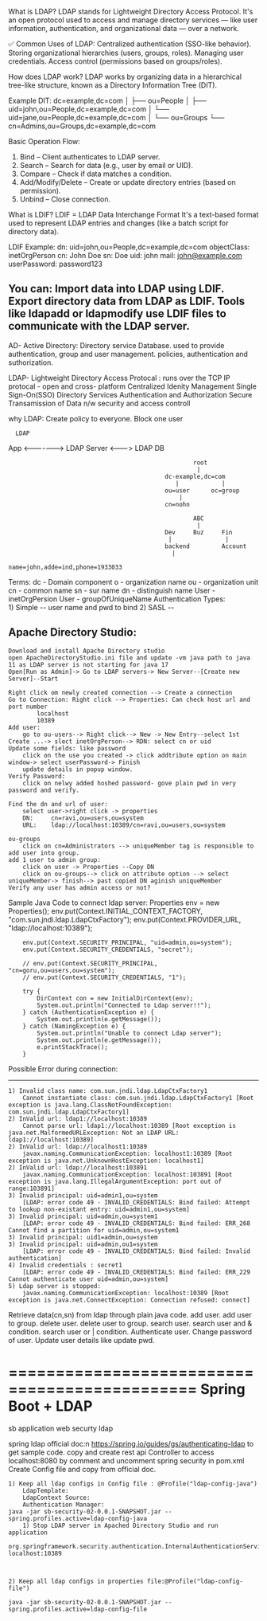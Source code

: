 What is LDAP?
LDAP stands for Lightweight Directory Access Protocol.
It's an open protocol used to access and manage directory services — like user information, authentication, and organizational data — over a network.

✅ Common Uses of LDAP:
	Centralized authentication (SSO-like behavior).
	Storing organizational hierarchies (users, groups, roles).
	Managing user credentials.
	Access control (permissions based on groups/roles).

How does LDAP work?
LDAP works by organizing data in a hierarchical tree-like structure, known as a Directory Information Tree (DIT).

Example DIT:
	dc=example,dc=com
	│
	├── ou=People
	│   ├── uid=john,ou=People,dc=example,dc=com
	│   └── uid=jane,ou=People,dc=example,dc=com
	│
	└── ou=Groups
		└── cn=Admins,ou=Groups,dc=example,dc=com

Basic Operation Flow:
1. Bind – Client authenticates to LDAP server.
2. Search – Search for data (e.g., user by email or UID).
3. Compare – Check if data matches a condition.
4. Add/Modify/Delete – Create or update directory entries (based on permission).
5. Unbind – Close connection.

What is LDIF?
LDIF = LDAP Data Interchange Format
It's a text-based format used to represent LDAP entries and changes (like a batch script for directory data).

LDIF Example:
	dn: uid=john,ou=People,dc=example,dc=com
	objectClass: inetOrgPerson
	cn: John Doe
	sn: Doe
	uid: john
	mail: john@example.com
	userPassword: password123

You can:
	Import data into LDAP using LDIF.
	Export directory data from LDAP as LDIF.
	Tools like ldapadd or ldapmodify use LDIF files to communicate with the LDAP server.
-----------------------------
AD- Active Directory: Directory service Database.
	used to provide authentication, group and user management.
	policies, authentication and suthorization.
	
LDAP- Lightweight Directory Access Protocal : runs over the TCP IP protocal - open and cross- platform
	  Centralized Idenity Management 
	  Single Sign-On(SSO)
	  Directory Services
	  Authentication and Authorization
	  Secure Transamission of Data
	  n/w security and access controll


why LDAP:
	Create policy to everyone.
	Block one user


	  LDAP
App <-------> LDAP Server <---> LDAP DB

														root
														 |
												dc-example,dc=com
												   |			|
												ou=user 	 oc=group
													|
												cn=nohn

														ABC 
													     |
												Dev		Buz		Fin
												 |				 |
												backend			Account
												  |
												name=john,adde=ind,phone=1933033

	

Terms:
	dc		- Domain component
	o		- organization name
	ou		- organization unit
	cn		- common name
	sn		- sur name
	dn		- distinguish name
	User	- inetOrgPersion
	User	- groupOfUniqueName
Authentication Types:	
	1) Simple -- user name and pwd to bind
	2) SASL   -- 

Apache Directory Studio:
-----------------------
	Download and install Apache Directory studio
	open ApacheDirectoryStudio.ini file and update -vm java path to java 11 as LDAP server is not starting for java 17
	Open[Run as Admin]-> Go to LDAP servers-> New Server--[Create new Server]--Start
	
	Right click om newly created connection --> Create a connection
	Go to Connection: Right click --> Properties: Can check host url and port number
			localhost
			10389
	Add user:
		go to ou-users--> Right click--> New -> New Entry--select 1st Create ...-> slect inetOrgPerson--> RDN: select cn or uid
	Update some fields: like password
		click on the use you created -> click addtribute option on main window-> select userPassword-> Finish
		update details in popup window.
	Verify Password:
		click on nelwy added hoshed password- gove plain pwd in very password and verify.
		
	Find the dn and url of user:
		select user->right click -> properties
		DN:		cn=ravi,ou=users,ou=system
		URL:	ldap://localhost:10389/cn=ravi,ou=users,ou=system
		
	ou-groups
		click on cn=Administrators --> uniqueMember tag is responsible to add user into group.
	add 1 user to admin group:
		click on user -> Properties --Copy DN
		click on ou-groups--> click on attribute option --> select uniqueMember-> finish--> past copied DN aginish uniqueMember
	Verify any user has admin access or not?
		

Sample Java Code to connect ldap server:
		Properties env = new Properties();
		env.put(Context.INITIAL_CONTEXT_FACTORY, "com.sun.jndi.ldap.LdapCtxFactory");
		env.put(Context.PROVIDER_URL, "ldap://localhost:10389");

		env.put(Context.SECURITY_PRINCIPAL, "uid=admin,ou=system");
		env.put(Context.SECURITY_CREDENTIALS, "secret");

		// env.put(Context.SECURITY_PRINCIPAL, "cn=goru,ou=users,ou=system");
		// env.put(Context.SECURITY_CREDENTIALS, "1");

		try {
			DirContext con = new InitialDirContext(env);
			System.out.println("Connected to Ldap server!!");
		} catch (AuthenticationException e) {
			System.out.println(e.getMessage());
		} catch (NamingException e) {
			System.out.println("Unable to connect Ldap server");
			System.out.println(e.getMessage());
			e.printStackTrace();
		}
	
Possible Error during connection:
--------------	----------------
	1) Invalid class name: com.sun.jndi.ldap.LdapCtxFactory1
		Cannot instantiate class: com.sun.jndi.ldap.LdapCtxFactory1 [Root exception is java.lang.ClassNotFoundException: com.sun.jndi.ldap.LdapCtxFactory1]
	2) InValid url: ldap1://localhost:10389
		Cannot parse url: ldap1://localhost:10389 [Root exception is java.net.MalformedURLException: Not an LDAP URL: ldap1://localhost:10389]
	2) InValid url: ldap://localhost1:10389	
		javax.naming.CommunicationException: localhost1:10389 [Root exception is java.net.UnknownHostException: localhost1]
	2) InValid url: ldap://localhost:103891	
		javax.naming.CommunicationException: localhost:103891 [Root exception is java.lang.IllegalArgumentException: port out of range:103891]
	3) Invalid principal: uid=admin1,ou=system  
		[LDAP: error code 49 - INVALID_CREDENTIALS: Bind failed: Attempt to lookup non-existant entry: uid=admin1,ou=system]
	3) Invalid principal: uid=admin,ou=system1  
		[LDAP: error code 49 - INVALID_CREDENTIALS: Bind failed: ERR_268 Cannot find a partition for uid=admin,ou=system1
	3) Invalid principal: uid1=admin,ou=system
	3) Invalid principal: uid=admin,ou1=system
		[LDAP: error code 49 - INVALID_CREDENTIALS: Bind failed: Invalid authentication]
	4) Invalid credentials : secret1
		[LDAP: error code 49 - INVALID_CREDENTIALS: Bind failed: ERR_229 Cannot authenticate user uid=admin,ou=system]
	5) Ldap server is stopped:
		javax.naming.CommunicationException: localhost:10389 [Root exception is java.net.ConnectException: Connection refused: connect]

Retrieve data(cn,sn) from ldap through plain java code.
add user.
add user to group.
delete user.
delete user to group.
search user.
search user and & condition.
search user or | condition.
Authenticate user.
Change password of user.
Update user details like update pwd.


==============================================
Spring Boot + LDAP
==============================================
	
sb application
	web
	securty
	ldap
	
spring ldap official doc:n https://spring.io/guides/gs/authenticating-ldap to get sample code.
	copy  and create rest api Controller to access localhost:8080 by comment and uncomment spring security in pom.xml
	Create Config file and copy from official doc.
	
	1) Keep all ldap configs in Config file : @Profile("ldap-config-java")
		LdapTemplate:
		LdapContext Source:
		Authentication Manager:
	java -jar sb-security-02-0.0.1-SNAPSHOT.jar --spring.profiles.active=ldap-config-java
		1) Stop LDAP server in Apached Directory Studio and run application
			org.springframework.security.authentication.InternalAuthenticationServiceException: localhost:10389
		
		
		
	2) Keep all ldap configs in properties file:@Profile("ldap-config-file")
	
	java -jar sb-security-02-0.0.1-SNAPSHOT.jar --spring.profiles.active=ldap-config-file


	


	
	